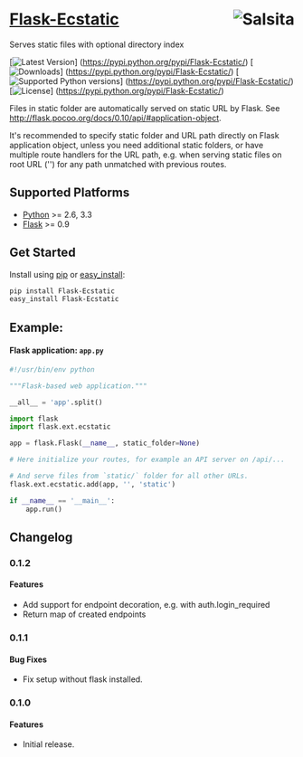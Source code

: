 # [Flask-Ecstatic](https://github.com/salsita/flask-ecstatic) <a href='https://github.com/salsita'><img align='right' title='Salsita' src='https://www.google.com/a/cpanel/salsitasoft.com/images/logo.gif?alpha=1' /></a>

Serves static files with optional directory index

[![Latest Version](https://pypip.in/version/Flask-Ecstatic/badge.svg)]
(https://pypi.python.org/pypi/Flask-Ecstatic/)
[![Downloads](https://pypip.in/download/Flask-Ecstatic/badge.svg)]
(https://pypi.python.org/pypi/Flask-Ecstatic/)
[![Supported Python versions](https://pypip.in/py_versions/Flask-Ecstatic/badge.svg)]
(https://pypi.python.org/pypi/Flask-Ecstatic/)
[![License](https://pypip.in/license/Flask-Ecstatic/badge.svg)]
(https://pypi.python.org/pypi/Flask-Ecstatic/)

Files in static folder are automatically served on static URL by Flask.
See http://flask.pocoo.org/docs/0.10/api/#application-object.

It's recommended to specify static folder and URL path directly on Flask application object,
unless you need additional static folders, or have multiple route handlers for the URL path,
e.g. when serving static files on root URL ('') for any path unmatched with previous routes.


## Supported Platforms

* [Python](http://www.python.org/) >= 2.6, 3.3
* [Flask](http://flask.pocoo.org/) >= 0.9


## Get Started

Install using [pip](https://pip.pypa.io/) or [easy_install](http://pythonhosted.org/setuptools/easy_install.html):
```bash
pip install Flask-Ecstatic
easy_install Flask-Ecstatic
```

## Example:

#### Flask application: `app.py`

```python
#!/usr/bin/env python

"""Flask-based web application."""

__all__ = 'app'.split()

import flask
import flask.ext.ecstatic

app = flask.Flask(__name__, static_folder=None)

# Here initialize your routes, for example an API server on /api/...

# And serve files from `static/` folder for all other URLs.
flask.ext.ecstatic.add(app, '', 'static')

if __name__ == '__main__':
    app.run()
```


## Changelog

### 0.1.2

#### Features

- Add support for endpoint decoration, e.g. with auth.login_required
- Return map of created endpoints


### 0.1.1

#### Bug Fixes

- Fix setup without flask installed.


### 0.1.0

#### Features

- Initial release.
